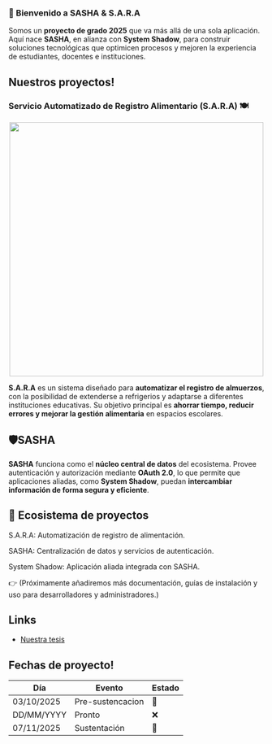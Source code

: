 ### 🚀 Bienvenido a SASHA & S.A.R.A
<p> Somos un <b>proyecto de grado 2025</b> que va más allá de una sola aplicación. Aquí nace <b>SASHA</b>, en alianza con <b>System Shadow</b>, para construir soluciones tecnológicas que optimicen procesos y mejoren la experiencia de estudiantes, docentes e instituciones. </p>

## Nuestros proyectos!
### Servicio Automatizado de Registro Alimentario (S.A.R.A) 🍽️ 
<div align="center"> 
  <img width="500" src="https://github.com/user-attachments/assets/dca705ab-cc9d-42ec-8b45-556efa0bec4d" /> 
</div> 
<p> 
  <b>S.A.R.A</b> es un sistema diseñado para <b>automatizar el registro de almuerzos</b>, con la posibilidad de extenderse a refrigerios y adaptarse a diferentes instituciones educativas. Su objetivo principal es <b>ahorrar tiempo, reducir errores y mejorar la gestión alimentaria</b> en espacios escolares. 
</p>

## 🛡️SASHA
<p> 
  <b>SASHA</b> funciona como el <b>núcleo central de datos</b> del ecosistema. Provee autenticación y autorización mediante <b>OAuth 2.0</b>, lo que permite que aplicaciones aliadas, como <b>System Shadow</b>, puedan <b>intercambiar información de forma segura y eficiente</b>. 
</p>


## 🔗 Ecosistema de proyectos

S.A.R.A: Automatización de registro de alimentación.

SASHA: Centralización de datos y servicios de autenticación.

System Shadow: Aplicación aliada integrada con SASHA.

👉 (Próximamente añadiremos más documentación, guías de instalación y uso para desarrolladores y administradores.)



## Links

- [Nuestra tesis](https://docs.google.com/document/d/1BQ49WKZkeUMp_gZbeM3Pu3Zh7KaWvw1y/edit)

## Fechas de proyecto!

|Día            | Evento              | Estado      |
|---------------|---------------------|-------------|
| 03/10/2025    | Pre-sustencacion    |   🚧       |
| DD/MM/YYYY    | Pronto              |   ❌       |
| 07/11/2025    | Sustentación        |   🚧       |

<!--

**Here are some ideas to get you started:**

🙋‍♀️ A short introduction - what is your organization all about?
🌈 Contribution guidelines - how can the community get involved?
👩‍💻 Useful resources - where can the community find your docs? Is there anything else the community should know?
🍿 Fun facts - what does your team eat for breakfast?
🧙 Remember, you can do mighty things with the power of [Markdown](https://docs.github.com/github/writing-on-github/getting-started-with-writing-and-formatting-on-github/basic-writing-and-formatting-syntax)
-->
